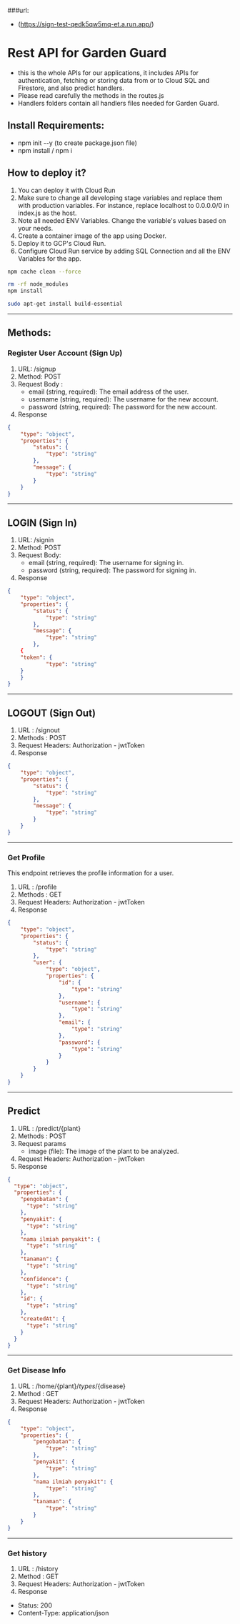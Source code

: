 ###url: 
- (https://sign-test-qedk5qw5mq-et.a.run.app/)
# Rest API for Garden Guard
-  this is the whole APIs for our applications, it includes APIs for authentication, fetching or storing data from or to Cloud SQL and Firestore, and also predict handlers.
-  Please read carefully the methods in the routes.js
-   Handlers folders contain all handlers files needed for Garden Guard.

## Install Requirements:
- npm init --y (to create package.json file)
- npm install / npm i

## How to deploy it?
1. You can deploy it with Cloud Run
2. Make sure to change all developing stage variables and replace them with production variables. For instance, replace localhost to 0.0.0.0/0 in index.js as the host.
3. Note all needed ENV Variables. Change the variable's values based on your needs.
4. Create a container image of the app using Docker.
5. Deploy it to GCP's Cloud Run.
6. Configure Cloud Run service by adding SQL Connection and all the ENV Variables for the app.
```bash
npm cache clean --force
```
```bash
rm -rf node_modules
npm install
```
```bash
sudo apt-get install build-essential
```

--------------------------------------------------------
## Methods:

### Register User Account (Sign Up)
1. URL: /signup
2. Method: POST
3. Request Body :
   - email (string, required): The email address of the user.
   - username (string, required): The username for the new account.
   - password (string, required): The password for the new account.
4. Response
```json
{
    "type": "object",
    "properties": {
        "status": {
            "type": "string"
        },
        "message": {
            "type": "string"
        }
    }
}
```

--------------------------------------------------------------------------------
## LOGIN (Sign In)
1. URL: /signin
2. Method: POST
3. Request Body:
   - email (string, required): The username for signing in.
   - password (string, required): The password for signing in.
4. Response
```json
{
    "type": "object",
    "properties": {
        "status": {
            "type": "string"
        },
        "message": {
            "type": "string"
        },
	{
	"token": {
            "type": "string"
	}
    }
}
```


-------------------------------------------------------------------------------------
## LOGOUT (Sign Out)
1. URL : /signout
2. Methods : POST
3. Request Headers: Authorization - jwtToken
4. Response
```json
{
    "type": "object",
    "properties": {
        "status": {
            "type": "string"
        },
        "message": {
            "type": "string"
        }
    }
}

```

------------------------------------------------------------------------------------------------
### Get Profile
This endpoint retrieves the profile information for a user.
1. URL : /profile
2. Methods : GET
3. Request Headers: Authorization - jwtToken
4. Response
```json
{
    "type": "object",
    "properties": {
        "status": {
            "type": "string"
        },
        "user": {
            "type": "object",
            "properties": {
                "id": {
                    "type": "string"
                },
                "username": {
                    "type": "string"
                },
                "email": {
                    "type": "string"
                },
                "password": {
                    "type": "string"
                }
            }
        }
    }
}
```
-----------------------------------------------------------------------------------------------------------
## Predict
1. URL : /predict/{plant}
2. Methods : POST
3. Request params
   - image (file): The image of the plant to be analyzed.
4. Request Headers: Authorization - jwtToken
5. Response
```json
{
  "type": "object",
  "properties": {
    "pengobatan": {
      "type": "string"
    },
    "penyakit": {
      "type": "string"
    },
    "nama ilmiah penyakit": {
      "type": "string"
    },
    "tanaman": {
      "type": "string"
    },
    "confidence": {
      "type": "string"
    },
    "id": {
      "type": "string"
    },
    "createdAt": {
      "type": "string"
    }
  }
}
```
-----------------------------------------------------------------------------------------------------
### Get Disease Info
1. URL : /home/{plant}/${types}/${disease}
2. Method : GET
3. Request Headers: Authorization - jwtToken
4. Response
```json
{
    "type": "object",
    "properties": {
        "pengobatan": {
            "type": "string"
        },
        "penyakit": {
            "type": "string"
        },
        "nama ilmiah penyakit": {
            "type": "string"
        },
        "tanaman": {
            "type": "string"
        }
    }
}
```
------------------------------------------------------------------------------------

### Get history
1. URL : /history
2. Method : GET
3. Request Headers: Authorization - jwtToken
4. Response
  * Status: 200
  * Content-Type: application/json





